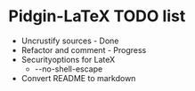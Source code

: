 # Pidgin-LaTeX TODO list

* Uncrustify sources - Done
* Refactor and comment - Progress
* Securityoptions for LateX
  - --no-shell-escape
* Convert README to markdown

